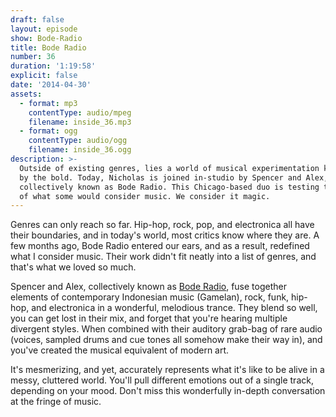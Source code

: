 ```yaml
---
draft: false
layout: episode
show: Bode-Radio
title: Bode Radio
number: 36
duration: '1:19:58'
explicit: false
date: '2014-04-30'
assets:
  - format: mp3
    contentType: audio/mpeg
    filename: inside_36.mp3
  - format: ogg
    contentType: audio/ogg
    filename: inside_36.ogg
description: >-
  Outside of existing genres, lies a world of musical experimentation known only
  by the bold. Today, Nicholas is joined in-studio by Spencer and Alex,
  collectively known as Bode Radio. This Chicago-based duo is testing the limits
  of what some would consider music. We consider it magic.
---
```

Genres can only reach so far. Hip-hop, rock, pop, and electronica all have their boundaries, and in today's world, most critics know where they are. A few months ago, Bode Radio entered our ears, and as a result, redefined what I consider music. Their work didn't fit neatly into a list of genres, and that's what we loved so much.

Spencer and Alex, collectively known as [Bode Radio](https://www.facebook.com/BodeRadio), fuse together elements of contemporary Indonesian music (Gamelan), rock, funk, hip-hop, and electronica in a wonderful, melodious trance. They blend so well, you can get lost in their mix, and forget that you're hearing multiple divergent styles. When combined with their auditory grab-bag of rare audio (voices, sampled drums and cue tones all somehow make their way in), and you've created the musical equivalent of modern art.

It's mesmerizing, and yet, accurately represents what it's like to be alive in a messy, cluttered world. You'll pull different emotions out of a single track, depending on your mood. Don't miss this wonderfully in-depth conversation at the fringe of music.